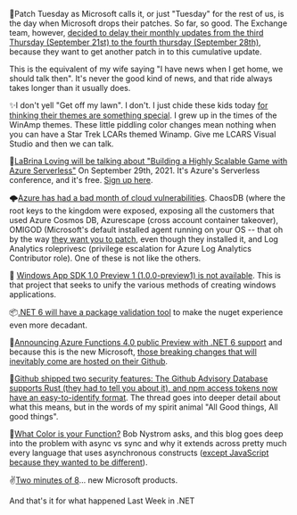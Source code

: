 
🐶Patch Tuesday as Microsoft calls it, or just "Tuesday" for the rest of us, is the day when Microsoft drops their patches.  So far, so good.  The Exchange team, however, [decided to delay their monthly updates from the third Thursday (September 21st) to the fourth thursday (September 28th)](https://techcommunity.microsoft.com/t5/exchange-team-blog/delay-of-september-2021-cumulative-update-for-exchange-server/ba-p/2758450), because they want to get another patch in to this cumulative update.

This is the equivalent of my wife saying "I have news when I get home, we should talk then".  It's never the good kind of news, and that ride always takes longer than it usually does.

✨I don't yell "Get off my lawn".  I don't.  I just chide these kids today [for thinking their themes are something special](https://devblogs.microsoft.com/visualstudio/custom-themes/).  I grew up in the times of the WinAmp themes.  These little piddling color changes mean nothing when you can have a Star Trek LCARs themed Winamp. Give me LCARS Visual Studio and then we can talk.

👋[LaBrina Loving will be talking about "Building a Highly Scalable Game with Azure Serverless"](https://twitter.com/CsharpCorner/status/1440237329398910977) On September 29th, 2021.  It's Azure's Serverless conference, and it's free.  [Sign up here](https://developer.microsoft.com/en-us/reactor/eventregistration/register/14217).

🌩[Azure has had a bad month of cloud vulnerabilities](https://twitter.com/0xdabbad00/status/1440350320060633088).  ChaosDB (where the root keys to the kingdom were exposed, exposing all the customers that used Azure Cosmos DB, Azurescape (cross account container takeover), OMIGOD (Microsoft's default installed agent running on your OS -- that oh by the way [they want you to patch](https://twitter.com/GossiTheDog/status/1438636920544841730), even though they installed it, and Log Analytics roleprivesc (privilege escalation for Azure Log Analytics Contributor role).  One of these is not like the others. 

🦄 [Windows App SDK 1.0 Preview 1 (1.0.0-preview1) is not available](https://docs.microsoft.com/en-us/windows/apps/windows-app-sdk/preview-channel).  This is that project that seeks to unify the various methods of creating windows applications.

📦[.NET 6 will have a package validation tool](https://devblogs.microsoft.com/dotnet/package-validation/) to make the nuget experience even more decadant.

🎉[Announcing Azure Functions 4.0 public Preview with .NET 6 support](https://techcommunity.microsoft.com/t5/apps-on-azure/announcing-azure-functions-4-0-public-preview-with-net-6-support/ba-p/2772098) and because this is the new Microsoft, [those breaking changes that will inevitably come are hosted on their Github](https://github.com/Azure/azure-functions/issues?q=is%3Aissue+label%3A%22Breaking+Change%3A+Approved%22+is%3A%22closed+OR+open%22).

🚗[Github shipped two security features: The Github Advisory Database supports Rust (they had to tell you about it), and npm access tokens now have an easy-to-identify format](https://twitter.com/greybaker/status/1441122135561412609). The thread goes into deeper detail about what this means, but in the words of my spirit animal "All Good things, All good things".

🚿[What Color is your Function?](https://journal.stuffwithstuff.com/2015/02/01/what-color-is-your-function/) Bob Nystrom asks, and this blog goes deep into the problem with async vs sync and why it extends across pretty much every language that uses asynchronous constructs ([except JavaScript because they wanted to be different](https://twitter.com/davidfowl/status/1441576796508471297?s=20)).

✌[Two minutes of 8](https://twitter.com/panos_panay/status/1440708079205576714)... new Microsoft products.

And that's it for what happened Last Week in .NET



